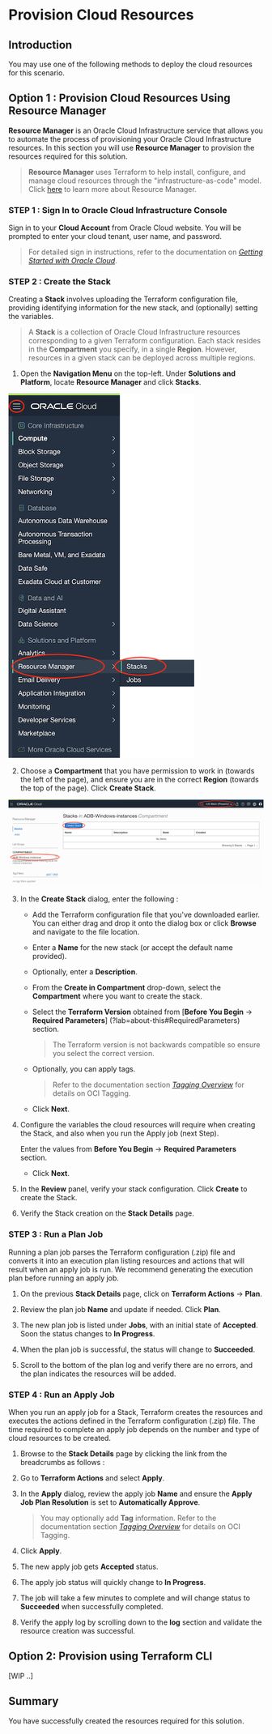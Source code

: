 # Provision Cloud Resources

## Introduction

You may use one of the following methods to deploy the cloud resources for this scenario.

## Option 1 : Provision Cloud Resources Using Resource Manager

**Resource Manager** is an Oracle Cloud Infrastructure service that allows you to automate the process of provisioning your Oracle Cloud Infrastructure resources. In this section you will use **Resource Manager** to provision the resources required for this solution.

> **Resource Manager** uses Terraform to help install, configure, and manage cloud resources through the "infrastructure-as-code" model. Click [here](https://docs.cloud.oracle.com/en-us/iaas/Content/ResourceManager/Concepts/resourcemanager.htm) to learn more about Resource Manager.

### STEP 1 : Sign In to Oracle Cloud Infrastructure Console

Sign in to your **Cloud Account** from Oracle Cloud website. You will be prompted to enter your cloud tenant, user name, and password.

> For detailed sign in instructions, refer to the documentation on [*Getting Started with Oracle Cloud*](https://docs.oracle.com/en/cloud/get-started/subscriptions-cloud/csgsg/sign-your-account-oracle-cloud-website.html).

### STEP 2 : Create the Stack

Creating a **Stack** involves uploading the Terraform configuration file, providing identifying information for the new stack, and (optionally) setting the variables.

> A **Stack** is a collection of Oracle Cloud Infrastructure resources corresponding to a given Terraform configuration. Each stack resides in the **Compartment** you specify, in a single **Region**. However, resources in a given stack can be deployed across multiple regions.

1. Open the **Navigation Menu** on the top-left. Under **Solutions and Platform**, locate **Resource Manager** and click **Stacks**.

![](./images/menu-resource-manager-stacks.png)

2. Choose a **Compartment** that you have permission to work in (towards the left of the page), and ensure you are in the correct **Region** (towards the top of the page). Click **Create Stack**.

![](./images/click-stacks.png)

3. In the **Create Stack** dialog, enter the following :

	* Add the Terraform configuration file that you've downloaded earlier. You can either drag and drop it onto the dialog box or click **Browse** and navigate to the file location.

	* Enter a **Name** for the new stack (or accept the default name provided).

	* Optionally, enter a **Description**.

	* From the **Create in Compartment** drop-down, select the **Compartment** where you want to create the stack.

	* Select the **Terraform Version** obtained from [**Before You Begin** -> **Required Parameters**] (?lab=about-this#RequiredParameters) section.

		>The Terraform version is not backwards compatible so ensure you select the correct version.

	* Optionally, you can apply tags.
		>Refer to the documentation section [*Tagging Overview*](https://docs.cloud.oracle.com/en-us/iaas/Content/Tagging/Concepts/taggingoverview.htm) for details on OCI Tagging.

	* Click **Next**.

4. Configure the variables the cloud resources will require when creating the Stack, and also when you run the Apply job (next Step).

	Enter the values from **Before You Begin** -> **Required Parameters** section.

	* Click **Next**.

5. In the **Review** panel, verify your stack configuration.
Click **Create** to create the Stack.

6. Verify the Stack creation on the **Stack Details** page.

### STEP 3 : Run a Plan Job

Running a plan job parses the Terraform configuration (.zip) file and converts it into an execution plan listing resources and actions that will result when an apply job is run. We recommend generating the execution plan before running an apply job.

1. On the previous **Stack Details** page, click on **Terraform Actions** -> **Plan**.

2. Review the plan job **Name** and update if needed. Click **Plan**.

3. The new plan job is listed under **Jobs**, with an initial state of **Accepted**. Soon the status changes to **In Progress**.

4. When the plan job is successful, the status will change to **Succeeded**.

5. Scroll to the bottom of the plan log and verify there are no errors, and the plan indicates the resources will be added.

### STEP 4 : Run an Apply Job

When you run an apply job for a Stack, Terraform creates the resources and executes the actions defined in the Terraform configuration (.zip) file. The time required to complete an apply job depends on the number and type of cloud resources to be created.

1. Browse to the **Stack Details** page by clicking the link from the breadcrumbs as follows :

2. Go to **Terraform Actions** and select **Apply**.

3. In the **Apply** dialog, review the apply job **Name** and ensure the **Apply Job Plan Resolution** is set to **Automatically Approve**.

	> You may optionally add **Tag** information. Refer to the documentation section [*Tagging Overview*](https://docs.cloud.oracle.com/en-us/iaas/Content/Tagging/Concepts/taggingoverview.htm) for details on OCI Tagging.

4. Click **Apply**.

5. The new apply job gets **Accepted** status.

6. The apply job status will quickly change to **In Progress**.

7. The job will take a few minutes to complete and will change status to **Succeeded** when successfully completed.

8. Verify the apply log by scrolling down to the **log** section and validate the resource creation was successful.

## Option 2: Provision using Terraform CLI

[WIP ..]

## Summary

You have successfully created the resources required for this solution.
